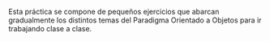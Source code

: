 Esta práctica se compone de pequeños ejercicios que abarcan gradualmente los distintos temas del Paradigma Orientado a Objetos para ir trabajando clase a clase.